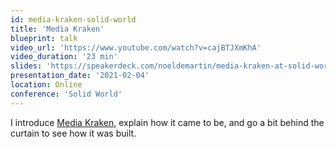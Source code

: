 ```yaml
---
id: media-kraken-solid-world
title: 'Media Kraken'
blueprint: talk
video_url: 'https://www.youtube.com/watch?v=cajBTJXmKhA'
video_duration: '23 min'
slides: 'https://speakerdeck.com/noeldemartin/media-kraken-at-solid-world'
presentation_date: '2021-02-04'
location: Online
conference: 'Solid World'
---
```


I introduce [Media Kraken](https://noeldemartin.github.io/media-kraken), explain how it came to be, and go a bit behind the curtain to see how it was built.
